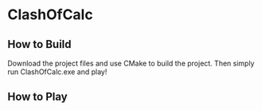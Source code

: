 # ClashOfCalc

## How to Build
Download the project files and use CMake to build the project. Then simply run ClashOfCalc.exe and play!

## How to Play


